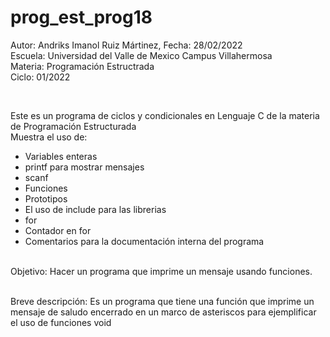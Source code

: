 # prog_est_prog18
Autor: Andriks Imanol Ruiz Mártinez, Fecha: 28/02/2022 <br>
Escuela: Universidad del Valle de Mexico Campus Villahermosa <br>
Materia: Programación Estructrada <br>
Ciclo: 01/2022</p>
<br>
<p>Este es un programa de ciclos y condicionales en Lenguaje C de la materia de Programación Estructurada<br>
Muestra el uso de:
  <ul>
    <li>Variables enteras</li>
    <li>printf para mostrar mensajes</li>
    <li>scanf</li>
    <li>Funciones</li>
    <li>Prototipos</li>
    <li>El uso de include para las librerias</li>
    <li>for</li>
    <li>Contador en for</li>    
    <li>Comentarios para la documentación interna del programa</li>
    </ul>
    </p>
<br>
Objetivo: Hacer un programa que imprime un mensaje usando funciones.
<br>
<br>
<p>Breve descripción:
Es un programa que tiene una función que imprime un mensaje de saludo  encerrado en un marco de asteriscos
para ejemplificar el uso de funciones void
<br>
</p>
